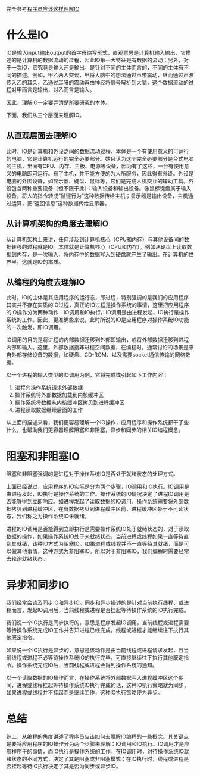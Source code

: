 完全参考[程序员应该这样理解IO](#https://www.jianshu.com/p/fa7bdc4f3de7)

# 什么是IO
IO是输入input输出output的首字母缩写形式，直观意思是计算机输入输出，它描述的是计算机的数据流动的过程，因此IO第一大特征是有数据的流动；另外，对于一次IO，它究竟是输入还是输出，是针对不同的主体而言的，不同的主体有不同的描述。例如，甲乙两人交谈，甲将大脑中的想法通过声带震动，继而通过声波传入乙的耳朵，乙通过耳膜的震动再由神经将信号解析到大脑，这个数据流动的过程对甲而言是输出，对乙而言是输入。

因此，理解IO一定要弄清楚所要研究的本体。

下面，我们从三个层面来理解IO。

## 从直观层面去理解IO
此时，IO是计算机和外设之间的数据流动过程，本体是一个有使用意义的可运行的电脑，它是计算机运行的完全必要部分。姑且认为这个完全必要部分是台式电脑的主机，里面有CPU、内存、主板、电源等设备，因为有了这些，一台有使用意义的电脑即可运行。有了主机，并不能方便的为人所服务，因此得有外设。外设是电脑的外围设备，如显示器、键盘、鼠标等，它们是完成人机交互的辅助工具。外设包含两种重要设备（但不限于此）：输入设备和输出设备。像鼠标键盘属于输入设备，将人的指令转成“鼠键行为”这种数据传给主机；显示器是输出设备，主机通过运算，把“返回信息”这种数据传给显示器。


## 从计算机架构的角度去理解IO
从计算机架构上来讲，任何涉及到计算机核心（CPU和内存）与其他设备间的数据转移的过程就是IO。本体就是计算机核心（CPU和内存）。例如从硬盘上读取数据到内存，是一次输入，将内存中的数据写入到硬盘就产生了输出。在计算机的世界里，这就是IO的本质。


## 从编程的角度去理解IO
此时，IO的主体是其应用程序的运行态，即进程，特别强调的是我们的应用程序其实并不存在实质的IO过程，真正的IO过程是操作系统的事情，这里把应用程序的IO操作分为两种动作：IO调用和IO执行。IO调用是由进程发起，IO执行是操作系统的工作。因此，更准确些来说，此时所说的IO是应用程序对操作系统IO功能的一次触发，即IO调用。

IO调用的目的是将进程的内部数据迁移到外部即输出，或将外部数据迁移到进程内部即输入。这里，外部数据指非进程空间数据，在编程时，通常讨论的场景是来自外部存储设备的数据，如硬盘、CD-ROM、以及需要socket通信传输的网络数据。

以一个进程的输入类型的IO调用为例，它将完成或引起如下工作内容：

1. 进程向操作系统请求外部数据
2. 操作系统将外部数据加载到内核缓冲区
3. 操作系统将数据从内核缓冲区拷贝到进程缓冲区
4. 进程读取数据继续后面的工作

从上面的描述来看，我们更容易理解一个IO操作，应用程序和操作系统都干了些什么，也帮助我们更容器理解阻塞和非阻塞，异步和同步的相关IO编程概念。



# 阻塞和非阻塞IO
阻塞和非阻塞强调的是进程对于操作系统IO是否处于就绪状态的处理方式。

上面已经说过，应用程序的IO实际是分为两个步骤，IO调用和IO执行。IO调用是由进程发起，IO执行是操作系统的工作。操作系统的IO情况决定了进程IO调用是否能够得到立即响应。如进程发起了读取数据的IO调用，操作系统需要将外部数据拷贝到进程缓冲区，在有数据拷贝到进程缓冲区前，进程缓冲区处于不可读状态，我们称之为操作系统IO未就绪。

进程的IO调用是否能得到立即执行是需要操作系统IO处于就绪状态的，对于读取数据的操作，如果操作系统IO处于未就绪状态，当前进程或线程如果一直等待直到其就绪，该种IO方式为阻塞IO。如果进程或线程并不一直等待其就绪，而是可以做其他事情，这种方式为非阻塞IO。所以对于非阻塞IO，我们编程时需要经常去轮询就绪状态。



# 异步和同步IO
我们经常会谈及同步IO和异步IO。同步和异步描述的是针对当前执行线程、或进程而言，发起IO调用后，当前线程或进程是否挂起等待操作系统的IO执行完成。

我们说一个IO执行是同步执行的，意思是程序发起IO调用，当前线程或进程需要等待操作系统完成IO工作并告知进程已经完成，线程或进程才能继续往下执行其他既定指令。

如果说一个IO执行是异步的，意思是该动作是由当前线程或进程请求发起，且当前线程或进程不必等待操作系统IO的执行完毕，可直接继续往下执行其他既定指令。操作系统完成IO后，当前线程或进程会得到操作系统的通知。

以一个读取数据的IO操作而言，在操作系统将外部数据写入进程缓冲区这个期间，进程或线程挂起等待操作系统IO执行完成的话，这种IO执行策略就为同步，如果进程或线程并不挂起而是继续工作，这种IO执行策略便为异步。

# 总结
综上，从编程的角度讲述了程序员应该如何去理解IO编程的一些概念。其关键点是要将应用程序的IO操作分为两个步骤来理解：IO调用和IO执行。IO调用才是应用程序干的事情，而IO执行是操作系统的工作。在IO调用时，对待操作系统IO就绪状态的不同方式，决定了其是阻塞或非阻塞模式；在IO执行时，线程或进程是否挂起等待IO执行决定了其是否为同步或异步IO。
